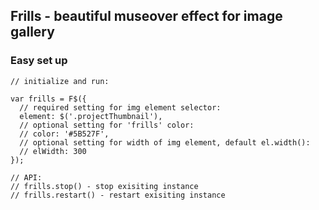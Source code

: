 ## Frills - beautiful museover effect for image gallery


### Easy set up

```
// initialize and run:

var frills = F$({
  // required setting for img element selector:
  element: $('.projectThumbnail'), 
  // optional setting for 'frills' color:
  // color: '#5B527F',
  // optional setting for width of img element, default el.width():
  // elWidth: 300
});

// API:
// frills.stop() - stop exisiting instance
// frills.restart() - restart exisiting instance
```
